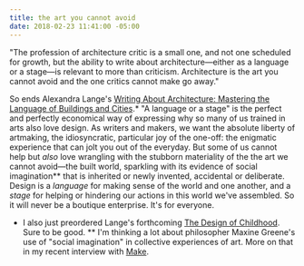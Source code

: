 ```yaml
---
title: the art you cannot avoid
date: 2018-02-23 11:41:00 -05:00
---
```


"The profession of architecture critic is a small one, and not one scheduled for growth, but the ability to write about architecture—either as a language or a stage—is relevant to more than criticism. Architecture is the art you cannot avoid and the one critics cannot make go away."

So ends Alexandra Lange's [Writing About Architecture: Mastering the Language of Buildings and Cities](http://shop.harvard.com/book/9781616890537).* "A language or a stage" is the perfect and perfectly economical way of expressing why so many of us trained in arts also love design. As writers and makers, we want the absolute liberty of artmaking, the idiosyncratic, particular joy of the one-off: the enigmatic experience that can jolt you out of the everyday. But some of us cannot help but *also* love wrangling with the stubborn materiality of the the art we cannot avoid—the built world, sparkling with its evidence of social imagination** that is inherited or newly invented, accidental or deliberate. Design is a *language* for making sense of the world and one another, and a *stage* for helping or hindering our actions in this world we've assembled. So it will never be a boutique enterprise. It's for everyone.



* I also just preordered Lange's forthcoming [The Design of Childhood](http://shop.harvard.com/book/9781632866356). Sure to be good.
** I'm thinking a lot about philosopher Maxine Greene's use of "social imagination" in collective experiences of art. More on that in my recent interview with [Make](http://makezine.com/2018/02/02/engineering-art-bridge/).